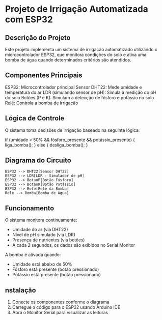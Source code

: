 
# Projeto de Irrigação Automatizada com ESP32

## Descrição do Projeto
Este projeto implementa um sistema de irrigação automatizado utilizando o microcontrolador ESP32, que monitora condições do solo e ativa uma bomba de água quando determinados critérios são atendidos.

## Componentes Principais
ESP32: Microcontrolador principal
Sensor DHT22: Mede umidade e temperatura do ar
LDR (simulando sensor de pH): Simula a medição do pH do solo
Botões (P e K): Simulam a detecção de fósforo e potássio no solo
Relé: Controla a bomba de irrigação

## Lógica de Controle
O sistema toma decisões de irrigação baseado na seguinte lógica:

if (umidade < 50% && fósforo_presente && potássio_presente) {
    liga_bomba();
} else {
    desliga_bomba();
}

## Diagrama do Circuito
    ESP32 --> DHT22[Sensor DHT22]
    ESP32 --> LDR[LDR - Simulador de pH]
    ESP32 --> BotaoP[Botão Fósforo]
    ESP32 --> BotaoK[Botão Potássio]
    ESP32 --> Rele[Relé da Bomba]
    Rele --> Bomba[Bomba de Água]

## Funcionamento
O sistema monitora continuamente:
- Umidade do ar (via DHT22)
- Nível de pH simulado (via LDR)
- Presença de nutrientes (via botões)
- A cada 2 segundos, os dados são exibidos no Serial Monitor

A bomba é ativada quando:
- Umidade está abaixo de 50%
- Fósforo está presente (botão pressionado)
- Potássio está presente (botão pressionado)

## nstalação
1. Conecte os componentes conforme o diagrama
2. Carregue o código para o ESP32 usando Arduino IDE
3. Abra o Monitor Serial para visualizar as leituras
